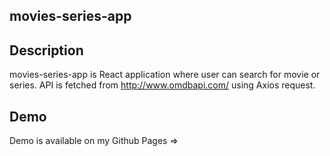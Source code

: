 ## movies-series-app

## Description
movies-series-app is React application where user can search for movie or series.
API is fetched from http://www.omdbapi.com/ using Axios request.

## Demo
Demo is available on my Github Pages => 
